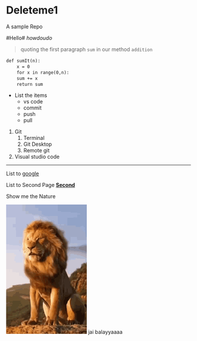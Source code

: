 # Deleteme1
A sample Repo


#Hello# *howdoudo*
> quoting the first paragraph
 `sum` in our method `addition`
 ```
 def sumIt(n):
     x = 0
     for x in range(0,n):
     sum += x
     return sum
 ```
 * List the items
    * vs code
    * commit
    * push
    * pull
1. Git
    1. Terminal
    2. Git Desktop
    3. Remote git
2. Visual studio code

------
List to [google](https://www.google.com/)
>
List to Second Page **[Second](Second.md)**
>
Show me the Nature
>>
![Lion](images/lion-king-lion.gif)
jai balayyaaaa
